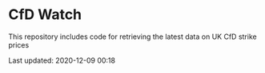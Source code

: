 # CfD Watch

This repository includes code for retrieving the latest data on UK CfD strike prices

Last updated: 2020-12-09 00:18
